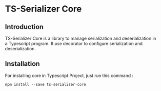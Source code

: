 # TS-Serializer Core

## Introduction

TS-Serializer Core is a library to manage serialization and deserialization in a Typescript program. It use decorator to configure serialization and deserialization.

## Installation

For installing core in Typescript Project, just run this command : 

```javascript
npm install --save ts-serializer-core
```

